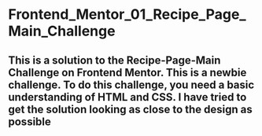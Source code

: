 # Frontend_Mentor_01_Recipe_Page_Main_Challenge
## This is a solution to the Recipe-Page-Main Challenge on Frontend Mentor. This is a newbie challenge. To do this challenge, you need a basic understanding of HTML and CSS. I have tried to get the solution looking as close to the design as possible
